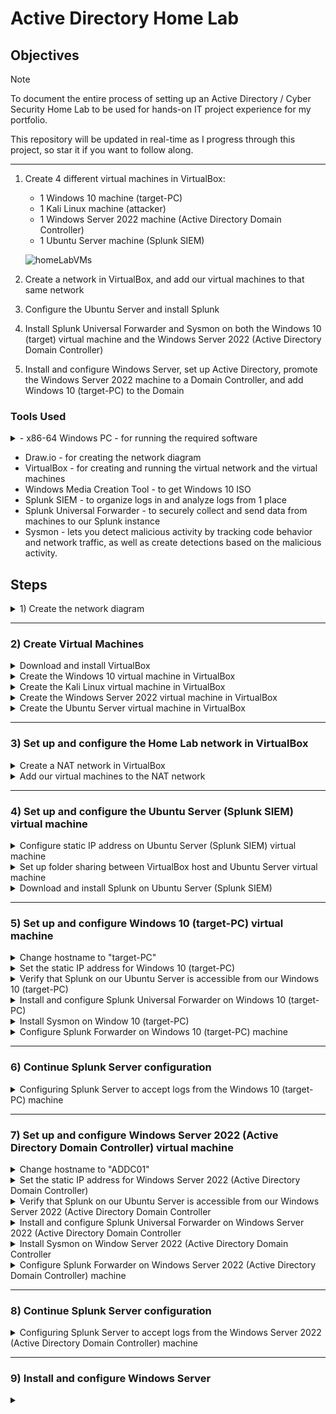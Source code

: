# Active Directory Home Lab 

## Objectives

> [!NOTE]
> To document the entire process of setting up an Active Directory / Cyber Security Home Lab to be used for hands-on IT project experience for my portfolio.
> 
> This repository will be updated in real-time as I progress through this project, so star it if you want to follow along.

___

1) Create 4 different virtual machines in VirtualBox:

    * 1 Windows 10 machine (target-PC)
    * 1 Kali Linux machine (attacker)
    * 1 Windows Server 2022 machine (Active Directory Domain Controller)
    * 1 Ubuntu Server machine (Splunk SIEM)
    
    ![homeLabVMs](https://github.com/alt-react/Active-Directory-Home-Lab/assets/170683744/6be2c0df-a5c2-4eff-a646-3d03f733b11c)

2) Create a network in VirtualBox, and add our virtual machines to that same network

3) Configure the Ubuntu Server and install Splunk

4) Install Splunk Universal Forwarder and Sysmon on both the Windows 10 (target) virtual machine and the Windows Server 2022 (Active Directory Domain Controller)

5) Install and configure Windows Server, set up Active Directory, promote the Windows Server 2022 machine to a Domain Controller, and add Windows 10 (target-PC) to the Domain

### Tools Used

<details>
<summary>- x86-64 Windows PC - for running the required software</summary>
<br>

   * minimum specs
      * 4-core 8-threads processor
      * 16 GB RAM
      * 250 GB free storage
</details>         

- Draw.io - for creating the network diagram
- VirtualBox - for creating and running the virtual network and the virtual machines
- Windows Media Creation Tool - to get Windows 10 ISO
- Splunk SIEM - to organize logs in and analyze logs from 1 place
- Splunk Universal Forwarder - to securely collect and send data from machines to our Splunk instance
- Sysmon - lets you detect malicious activity by tracking code behavior and network traffic, as well as create detections based on the malicious activity.

## Steps
<details>
<summary>1) Create the network diagram</summary>
<br>

  ![AltReact-Initial_Network_Diagram-50%](https://github.com/alt-react/Active-Directory-Home-Lab/assets/170683744/ce5c58f5-1c5c-4503-8424-2a74cc196a04)

  * you can design whatever network diagram you'd like to in [Draw.io](https://www.draw.io)

</details>

___

### 2) Create Virtual Machines

<details>
<summary>Download and install VirtualBox</summary>
<br>
   
   * go to https://www.virtualbox.org/wiki/Downloads to download VirtualBox for your system
   * verify SHA256 checksum to ensure the integrity of the download
   * install VirtualBox
</details>

<details>
<summary>Create the Windows 10 virtual machine in VirtualBox</summary>
<br>

  Download the Windows 10 ISO file

   * go to https://www.microsoft.com/en-ca/software-download/windows10 and click the blue "Download Tool now" button
   * run the installation file, choose the "Create installation media (USB flash drive, DVD, or ISO file) for another PC" option, and click next.
   * choose your desired language, architecture, and edition (or leave it as default), then click next
   * choose the ISO file option, then click next, then choose your download location

  Configure the virtual machine environment to use for Windows 10 installation
   
   * click the "New" button (blue spikey orb icon) in VirtualBox
   * enter the desired name of this virtual machine in the "Name" field
   * choose the desired location for your virtual machine in the "Folder" section
   * select the Windows 10 ISO file you downloaded in the "ISO Image" section
   * for a manual Windows install select the "Skip Unattended Installation" option, or leave deselected, then click "Next"
   * choose the desired RAM amount and number of CPUs to use for this virtual machine, then click "Next"
   * choose the desired storage configuration, then click "Next"
   * if you are happy with the configuration summary, click "Finish"
   
  Install Windows 10 in the newly created virtual machine environment
   
   * click "Start" (green arrow icon) in VirtualBox to start the virtual machine
   * click "Next" in the Windows installer, then click "Install Now"
   * click "I don't have a product key", then select "Windows 10 Pro" and click  "Next"
   * click "accept license terms", then click "Next"
   * select "Custom: Install Windows only (advanced), then click "Next"
   
</details>

<details>
<summary>Create the Kali Linux virtual machine in VirtualBox</summary>
<br>

  Download the Kali Linux ISO file

   * go to [Kali.org/get-kali](https://www.kali.org/get-kali) and click "Virtual Machines"
   * select your architecture, then click "VIrtualBox"
   * once your virtual machine image downloads, make sure 7-zip is installed, then double-click the extracted Kali Linux VirtualBox image
   
  Run Kali Linux in VirtualBox
   
   * click "Start" (green arrow icon) in VirtualBox to start the virtual machine
   * login using "kali" as the username and "kali" as the password

</details>

<details>
<summary>Create the Windows Server 2022 virtual machine in VirtualBox</summary>
<br>

  Download the Windows Server 2022 ISO file

   * search for "Windows Server 2022 iso" and click the "Windows Server 2022 | Microsoft Evaluation Center" link
   * click the "Download the ISO" link, then fill out the information, and click the blue "Download Now" button
   * click the "64-bit edition" link to download the ISO

  Configure the virtual machine environment to use for Windows Server 2022 installation
   
   * click the "New" button (blue spikey orb icon) in VirtualBox
   * enter the desired name of this virtual machine in the "Name" field
   * choose the desired location for your virtual machine in the "Folder" section
   * select the Windows Server 2022 ISO file you downloaded in the "ISO Image" section
   * for a manual Windows install select the "Skip Unattended Installation" option, or leave deselected, then click "Next"
   * choose the desired RAM amount and number of CPUs to use for this virtual machine, then click "Next"
   * choose the desired storage configuration, then click "Next"
   * if you are happy with the configuration summary, click "Finish"
   
  Install Windows Server 2022 in the newly created virtual machine environment
   
   * click "Start" (green arrow icon) in VirtualBox to start the virtual machine
   * when Windows boots up, click "Next", then click "Install Now"
   * select "Windows 2022 Standard Evaluation (Desktop Experience)", then click "Next"
   * accept the "terms and agreements", then click "Next"
   * select "Custom: Install Microsoft Server Operating System only (advanced)", then click "Next"
   * after installation, enter a secure password, then click "Finish"

</details>

<details>
<summary>Create the Ubuntu Server virtual machine in VirtualBox</summary>
<br>

   Download the Ubuntu Server ISO file

   * go to [ubuntu.com](https://www.ubuntu.com), go to the products tab, and click "Ubuntu Server"
   * click the green "Download Ubuntu Server" button
   * click the green "Download 24.04 LTS" button to start the download (version 24.04 LTS was the latest version when writing this)

  Configure the virtual machine environment to use for Ubuntu Server installation
   
   * click the "New" button (blue spikey orb icon) in VirtualBox
   * enter the desired name of this virtual machine in the "Name" field
   * choose the desired location for your virtual machine in the "Folder" section
   * select the Ubuntu Server IOS file you downloaded in the "ISO Image" section
   * for a manual Windows install select the "Skip Unattended Installation" option, or leave deselected, then click "Next"
   * choose the desired RAM amount and number of CPUs to use for this virtual machine, then click "Next"
   * choose the desired storage configuration, then click "Next"
   * if you are happy with the configuration summary, click "Finish"
   
  Install Ubuntu Server in the newly created virtual machine environment
   
   * click "Start" (green arrow icon) in VirtualBox to start the virtual machine
   * select "Try or Install Ubuntu Server" and hit the enter key
   * hit enter 6 times for default settings
   * at the "Mirror check still running" section, choose "continue", and hit enter
   * at the "Guided storage configuration" menu, use the down arrow to navigate to the "Done" option, then hit "Enter"
   * at the "Storage configuration menu", use the down arrow to navigate to "Done", hit "enter", then go to "Continue" and hit enter
   * at the "Profile setup screen", enter whatever name, server name, username, and password you like, then navigate to "Done" and hit "enter"
   * hit "enter" to skip "Ubuntu Pro"
   * install "Open SSH" if you'd like
   * install whatever "Featured server snaps" you'd like, then navigate to "Done" and hit enter
   * after installation, navigate to the "reboot now" option, then hit "enter"
   * if you see "cdrom failed to unmount error". hit "enter"

</details>

<!--

---

<details> 
<summary>Enable copy/paste between host and virtual machines in VirtualBox</summary> 
<br>

Open up VirtualBox

For each virtual machine:

  1) right-click on the virtual machine, and click "Settings"
  2) on the "General" page, click the "Advanced" tab, set "Shared Clipboard" to "Bidirectional", and click "OK"

</details>

-->

---

### 3) Set up and configure the Home Lab network in VirtualBox

<details>
<summary>Create a NAT network in VirtualBox</summary>
<br>

   1) open VirtualBox, click on "Tools", then click on "Network"
   2) click the "NAT Networks" tab, then click the "Create" button
   3) click on the newly created "NatNetwork" then change "Name" to whatever you like (optional)
   4) change the "IPv4 Prefix" to the prefix you defined in the network diagram you created
   5) leave "Enable DHCP" checked, and hit "Apply"

</details>

<details>
<summary>Add our virtual machines to the NAT network</summary>
<br>

For each of the 4 virtual machines, complete the following steps:

   1) click on the virtual machine, click "Settings", then click "Network"
   2) in the "Adapter 1" tab, click inside the "Attached to:" dropdown menu and choose "NAT Network"
   3) in the "Name" dropdown menu, make sure to select the NAT network that you created in step 3 in "Set up a virtual network in VirtualBox", then click "OK"

</details>

___

### 4) Set up and configure the Ubuntu Server (Splunk SIEM) virtual machine

<details>
<summary>Configure static IP address on Ubuntu Server (Splunk SIEM) virtual machine</summary>
<br>

   1) start the Ubuntu Server (Splunk SIEM) virtual machine
   2) log in, type `ip a`, then hit "Enter" to see the virtual machine's current IP address
   3) type in `sudo nano /etc/netplan/00-installer-config.yaml`, then hit the "enter" key
   4) enter:

            network:
                ethernet:
                    enpos3:
                        dhcp4: no
                        addresses: [192.168.10.10/24]
                        nameservers:
                            addresses: [8.8.8.8]
                        routes:
                            - to: default
                              via: 192.168.10.1
                version: 2
   5) hit the "ctrl + x" keys, press y, then hit "Enter" to save the file
   6) type `sudo netplan apply` and hit "Enter"
   7) type `ip a` again, to verify that our IP address is 192.168.10.10
   8) type in `ping google.com` and hit "Enter" to verify the internet connection through our server
   9) hit the "ctrl + c" keys to stop the ping command

</details>

<details>
<summary>Set up folder sharing between VirtualBox host and Ubuntu Server virtual machine</summary>
<br>

   1) on your host computer, create a project folder for your project named "Active-Directory-Home-Lab"
   2) in your Ubuntu Server virtual machine, type `sudo apt install virtualbox-guest-additions-iso` and hit "Enter"
   3) type in `y`, then hit "Enter" to start the virtualbox-guest-additions-iso installation
   4) in the virtual machine window, click the "Devices" tab, hover over "Shared Folders", and select "Shared Folder Settings"
   5) click on the blue folder icon towards the top-right of the window to add a folder
   6) in the "Folder Path:" section, choose "Other", and chose the "Active-Directory-Home-Lab" folder we created in step 1 of this section
   7) leave the "Folder Name:" section as is, then select the "Read-only", "Auto-mount", and "Make-Permanent" options, click "OK", then click "OK" again
   8) in our Ubuntu Server command line interface, type `sudo reboot` and hit "Enter"
   9) log back into the Ubuntu Server, type in `sudo apt install virtualbox-guest-utils`, then hit "Enter"
   10) type `sudo adduser *your username* vboxsf` and hit "Enter", type `sudo reboot` and hit "Enter"
   11) log back into the Ubuntu Server, then type `sudo adduser *your username* vboxsf`, and hit "Enter"
   12) type 'mkdir share', hit "Enter", then type `ls`, and hit "Enter"
   13) type in `sudo mount -t vboxsf -o uid=1000,gid=1000 Active-Directory-Home-Lab`, then hit "Enter"

</details>

<details>
<summary>Download and install Splunk on Ubuntu Server (Splunk SIEM)</summary>
<br>

On your host machine:
(not on any of your virtual machines, but on the machine running your virtual machines)

   1) go to [splunk.com](https://www.splunk.com), sign up with an account, and log in
   2) got to the "Products" tab, then click on "Free Trials & Downloads"
   3) scroll down to "Splunk Enterprise" and click on "Get My Free Trial"
   4) under "Choose Your Installation Package", click the "Linux" option, then click the "Download Now" button for the ".deb" option
   5) scroll through the Splunk General Terms document, click the "I have read, understood, etc" box, then click the Access program" button to start the Splunk download
   6) move the "spunk*.dev file into the "Active-Directory-Home-Lab" folder we created in step 1 of the previous section

In your Ubuntu Server virtual machine:

   1) type `cd && cd share` then hit "Enter"
   2) type in `sudo dpkg -i splunk`, hit the "tab" key to autocomplete the filename, then hit "Enter" to install Splunk
   3) type `cd /opt/splunk/bin`, hit "Enter", then type in `sudo -u splunk bash`, and hit "Enter"
   4) type in `./splunk start`, hit "Enter", hit "q", hit "y", then hit "Enter"
   5) enter a username, enter a password, re-enter the password, and hit "Enter"
   6)  type `exit`, hit "Enter", type `cd bin`, hit "Enter", then type in `sudo ./splunk enable boot-start -user splunk`, and hit "Enter"

</details>

---

### 5) Set up and configure Windows 10 (target-PC) virtual machine

<details>
<summary>Change hostname to "target-PC"</summary>
<br>

   1) in the Windows taskbar, search for "PC", click "Properties", then click the "Rename this PC" button
   2) type in `target-PC`, click "Next", then click "Restart now

</details>

<details>
<summary>Set the static IP address for Windows 10 (target-PC)</summary>
<br>

   1) hit the "Windows" key, type in "cmd", and hit enter
   2) in the command prompt, type in `ipcongif`, and hit "Enter" to check the IP address to view our current IP address
   3) at the right end of the taskbar, right-click the "network" icon and click "Open Network & Internet settings"
   4) scroll down and click on "Change adapter options", right-click the network adapter, and click on "Properties"
   5) double-click "Internet Protocol Version 4 (TCP/IPv4)", and click the "Use the following IP address:" radio button
   6) in the "IP address" field, type in `192.168.10.100`, in the Subnet mask section, type in `255.255.255.0`, and in the "Default gateway" section, type in `192.168.10.1`
   7) in the "Preferred DNS server:" section, type in `8.8.8.8`, then click "OK", and close the window
   8) in the command prompt, enter `ipconfig` to verify that our IPv4 Address is 192.168.10.100

</details>

<details>
<summary>Verify that Splunk on our Ubuntu Server is accessible from our Windows 10 (target-PC)</summary>
<br>

Make sure our Ubuntu Server virtual machine is running, then:

from our Windows 10 (target-PC):

   1) open a web browser and type in `192.168.10.10:8000` to verify that we can reach our Splunk log-in page

</details>

<details>
<summary>Install and configure Splunk Universal Forwarder on Windows 10 (target-PC)</summary>
<br>

   1) open up a web browser, go to [splunk.com](https://www.splunk.com) and log in
   2) hover the mouse over the "Products" tab, and click on "Free Trials & Downloads"
   3) scroll down to "Universal Forwarder" and click the "Get My Free Download" button
   4) go to the "64-bit" section of the "Windows" tab and click the "Download Now" button
   5) read the "Splunk General Terms", select the "I have read, understood, etc." option, and click the "Access program" button
   6) open the "splunkforwarder*.msi" download, read the "License Agreement", check the box to accept the license agreement, make sure the "An on-premises Splunk Enterprise instance" option is selected, and click "Next"
   7) for the username, type in "admin", leave the "generate random password" option checked, and click "Next"
   8) since we don't have a Splunk Deployment Server, leave this section blank, and click "Next"
   9) under "Receiving Indexer" in the "Hostname or IP" section, enter the IP of our Ubuntu (Splunk) Server, which is `192.168.10.10`, type in the default port `9997` in the field to the right of the colon, and click "Next"
   10) click "Install, for the pop-up window asking if we want to allow this app to make changes to our device, click "yes", and when the install finishes, click "Finish"

</details>

<details>
<summary>Install Sysmon on Window 10 (target-PC)</summary>
<br>

   1) open a web browser and search for "Sysmon", and click the link that shows "Sysmon - Sysinternals"
   2) scroll down and click the " Download Sysmon" link
   3) do a web search for "sysmon olaf config", click on the "Github - olafhartong/sysmon-modular" link, scroll down, and click the "sysmonconfig.xml" file
   4) click the "raw" option on the top-right of the page, right-click and save the file
   5)  navigate to the directory we downloaded sysmon.zip to, click on the file to select it, right-click the file, click "Extract all", then click the "Extract" button
   6)  in the window that just popped up, click the file explorer bar, right-click the folder path, then click "Copy"
   7)  hit the "Windows" key, type in "powershell", run powershell as administrator, then click "yes"
   8)  type in `cd` followed by a single space, then right-click inside powershell to paste the folder path we just copied in the previous step, and hit "Enter"
   9)  type in `.\Sysmon64.exe -i ..\sysmonconfig.xml`, hit "Enter", then click "Agree" to install Sysmon using our sysmonconfig.xml configuration file

</details>

<details>
<summary>Configure Splunk Forwarder on Windows 10 (target-PC) machine</summary>
<br>

   1) hit the "Windows" key, type in "notepad", run notepad as administrator, and click "yes"
      
   Enter the following text into notepad:

         [WinEventLog://Application]
         index = endpoint
         disabled = false

         [WinEventLog://Security]
         index = endpoint
         disabled = false

         [WinEventLog://System]
         index = endpoint
         disabled = false

         [WinEventLog://Microsoft-Windows-Sysmon/Operational]
         index = endpoint
         disabled = false
         renderXml = true
         source = XmlWinEventLog:Microsoft-Windows-Sysmon/Operational

   and save the file to `C:\Program Files\SplunkUniversalForwarder\etc\system\local\` folder

   in the "Save as type" section, click text, and select "All Files, then in the "File name:" section, type "inputs.conf", and click "Save"
   
   2) hit the "Windows" key, type "services", and click "Run as administrator"
   3) scroll down and double-click on "SplunkForwarder"
   4) click the "Log On" tab, then click the "Local System account" radio button, click "Apply", then click "OK"
   5) right-click "SplunkFowarder", click "Restart", if you get a pop up saying that Windows could not stop the SplunkForwarder service, click "OK", then click "Start the service"

</details>

---

### 6) Continue Splunk Server configuration

<details>
<summary>Configuring Splunk Server to accept logs from the Windows 10 (target-PC) machine</summary>
<br>

   1) open a web browser, go to `192.168.10.10:8000`, and log into Splunk Server
   2) at the top of the window, select "Settings", then select "Indexes"
   3) click "OK" then at the top-right, click "New Index"
   4) in the "Index Name" field, type in "endpoint", and click "Save"
   5) at the top of the window, click on "Settings", then click on "Forwarding and receiving"
   6) under "Received data", click on "Configuring receiving", click on "New Receiving Port", then type `9997` in the "Listen on this port" section, and click "Save"

If everything has been set up correctly up to this point, we should be receiving data from our Windows 10 (target-PC) into Splunk on our Ubuntu Server. To verify:

   1) click on "Apps" in the top-left corner, click on "Search & Reporting", and click "Skip", and click "Skip tour"
   2) in the input field under "Search", type in `index=endpoint`, then click on the green magnifying glass search button
   3) on the left, under "SELECTED FIELDS", click the "a source" option

 If you see the following values:
 
    * WinEventLog:Security
    * WinEventLog:System
    * WinEventLog:Application
    * XmlWinEventLog:Microsoft-Windows-Sysmon/Operational

You have installed everything correctly.

</details>

 
---

### 7) Set up and configure Windows Server 2022 (Active Directory Domain Controller) virtual machine

<details>
<summary>Change hostname to "ADDC01"</summary>
<br>

   1) in the Windows taskbar, search for "PC", click "Properties", then click the "Rename this PC" button
   2) type in `target-PC`, click "Next", then click "Restart now

</details>

<details>
<summary>Set the static IP address for Windows Server 2022 (Active Directory Domain Controller)</summary>
<br>

   1) hit the "Windows" key, type in "cmd", and hit enter
   2) in the command prompt, type in `ipcongif`, and hit "Enter" to check the IP address to view our current IP address
   3) at the right end of the taskbar, right-click the "network" icon and click "Open Network & Internet settings"
   4) scroll down and click on "Change adapter options", right-click the network adapter, and click on "Properties"
   5) double-click "Internet Protocol Version 4 (TCP/IPv4)", and click the "Use the following IP address:" radio button
   6) in the "IP address" field, type in `192.168.10.7`, in the Subnet mask section, type in `255.255.255.0`, and in the "Default gateway" section, type in `192.168.10.1`
   7) in the "Preferred DNS server:" section, type in `8.8.8.8`, then click "OK", and close the window
   8) in the command prompt, enter `ipconfig` to verify that our IPv4 Address is 192.168.10.7

</details>

<details>
<summary>Verify that Splunk on our Ubuntu Server is accessible from our Windows Server 2022 (Active Directory Domain Controller</summary>
<br>

Make sure our Ubuntu Server virtual machine is running, then:

from our Windows Server 2022 (Active Directory Domain Controller:

   1) open a web browser and type in `192.168.10.10:8000` to verify that we can reach our Splunk log-in page

</details>

<details>
<summary>Install and configure Splunk Universal Forwarder on Windows Server 2022 (Active Directory Domain Controller</summary>
<br>

   1) open up a web browser, go to [splunk.com](https://www.splunk.com) and log in
   2) hover the mouse over the "Products" tab, and click on "Free Trials & Downloads"
   3) scroll down to "Universal Forwarder" and click the "Get My Free Download" button
   4) go to the "64-bit" section of the "Windows" tab and click the "Download Now" button
   5) read the "Splunk General Terms", select the "I have read, understood, etc." option, and click the "Access program" button
   6) open the "splunkforwarder*.msi" download, read the "License Agreement", check the box to accept the license agreement, make sure the "An on-premises Splunk Enterprise instance" option is selected, and click "Next"
   7) for the username, type in "admin", leave the "generate random password" option checked, and click "Next"
   8) since we don't have a Splunk Deployment Server, leave this section blank, and click "Next"
   9) under "Receiving Indexer" in the "Hostname or IP" section, enter the IP of our Ubuntu (Splunk) Server, which is `192.168.10.10`, type in the default port `9997` in the field to the right of the colon, and click "Next"
   10) click "Install, for the pop-up window asking if we want to allow this app to make changes to our device, click "yes", and when the install finishes, click "Finish"

</details>

<details>
<summary>Install Sysmon on Window Server 2022 (Active Directory Domain Controller</summary>
<br>

   1) open a web browser and search for "Sysmon", and click the link that shows "Sysmon - Sysinternals"
   2) scroll down and click the " Download Sysmon" link
   3) do a web search for "sysmon olaf config", click on the "Github - olafhartong/sysmon-modular" link, scroll down, and click the "sysmonconfig.xml" file
   4) click the "raw" option on the top-right of the page, right-click and save the file
   5)  navigate to the directory we downloaded sysmon.zip to, click on the file to select it, right-click the file, click "Extract all", then click the "Extract" button
   6)  in the window that just popped up, click the file explorer bar, right-click the folder path, then click "Copy"
   7)  hit the "Windows" key, type in "powershell", rick-click powershell, click "run as administrator"
   8)  type in `cd` followed by a single space, then right-click inside powershell to paste the folder path we just copied in the previous step, and hit "Enter"
   9)  type in `.\Sysmon64.exe -i ..\sysmonconfig.xml`, hit "Enter", then click "Agree" to install Sysmon using our sysmonconfig.xml configuration file

</details>

<details>
<summary>Configure Splunk Forwarder on Windows Server 2022 (Active Directory Domain Controller) machine</summary>
<br>

   1) hit the "Windows" key, type in "notepad", right-click notepad, and click run as administrator
      
   Enter the following text into notepad:

         [WinEventLog://Application]
         index = endpoint
         disabled = false

         [WinEventLog://Security]
         index = endpoint
         disabled = false

         [WinEventLog://System]
         index = endpoint
         disabled = false

         [WinEventLog://Microsoft-Windows-Sysmon/Operational]
         index = endpoint
         disabled = false
         renderXml = true
         source = XmlWinEventLog:Microsoft-Windows-Sysmon/Operational

   and save the file to `C:\Program Files\SplunkUniversalForwarder\etc\system\local\` folder

   in the "Save as type" section, click text, and select "All Files, then in the "File name:" section, type "inputs.conf", and click "Save"
   
   2) hit the "Windows" key, type "services", right-click Services, and click "Run as administrator"
   3) scroll down and double-click on "SplunkForwarder"
   4) click the "Log On" tab, then click the "Local System account" radio button, click "Apply", then click "OK"
   5) right-click "SplunkFowarder", click "Restart", if you get a pop up saying that Windows could not stop the SplunkForwarder service, click "OK", then click "Start the service"

</details>

---

### 8) Continue Splunk Server configuration

<details>
<summary>Configuring Splunk Server to accept logs from the Windows Server 2022 (Active Directory Domain Controller) machine</summary>
<br>

   1) open a web browser, go to `192.168.10.10:8000`, and log into Splunk Server

If you configured the Windows 10 machine first, the configuration below has already been made. If not:
   
   2) at the top of the window, select "Settings", then select "Indexes"
   3) click "OK" then at the top-right, click "New Index"
   4) in the "Index Name" field, type in "endpoint", and click "Save"
   5) at the top of the window, click on "Settings", then click on "Forwarding and receiving"
   6) under "Received data", click on "Configuring receiving", click on "New Receiving Port", then type `9997` in the "Listen on this port" section, and click "Save"

If everything has been set up correctly up to this point, we should be receiving data from our Windows Server 2022 (Active Directory Domain Controller) into Splunk on our Ubuntu Server. To verify:

   1) click on "Apps" in the top-left corner, and click on "Search & Reporting"
   2) in the input field under "Search", type in `index=endpoint`, then click on the green magnifying glass search button
   3) on the left, under "SELECTED FIELDS", click the "a source" option

 If you see the following values:
 
    * WinEventLog:Security
    * WinEventLog:System
    * WinEventLog:Application
    * XmlWinEventLog:Microsoft-Windows-Sysmon/Operational

You have installed everything correctly.

</details>

---

### 9) Install and configure Windows Server

<details>
<summary></summary>
<br>

   1)

</details>

<!--

-->














<!--

left off at - Active Directory Project (Home Lab) | Part 3 - 26:17

<details>
<summary></summary>
<br>

   1)

</details>

-->

<!--
option 1

# PROJECTNAME

## Objective
[Brief Objective - Remove this afterwards]

### Skills Learned
[Bullet Points - Remove this afterwards]


### Tools Used
[Bullet Points - Remove this afterwards]

## Steps

-->

<!--

option 2

<h1>Project Name</h1>

 ### [YouTube Demonstration](https://)

<h2>Description</h2>

<br />

<h2>Languages and Utilities Used</h2>

- <b>language or utility</b> 

<h2>Environments Used </h2>

- <b>environment</b> (21H2)

<h2>Program walk-through:</h2>

<p align="center">
Launch the utility: <br/>
<img src="https://" height="80%" width="80%" alt="alt name"/>
<br />
<br />
Select the disk:  <br/>
<img src="https://" height="80%" width="80%" alt="alt name"/>
<br />
<br />
Enter the number of passes: <br/>
<img src="https://" height="80%" width="80%" alt="alt name"/>
<br />
<br />
Confirm your selection:  <br/>
<img src="https://" height="80%" width="80%" alt="alt name"/>
<br />
<br />
Wait for process to complete (may take some time):  <br/>
<img src="https://" height="80%" width="80%" alt="alt name"/>
<br />
<br />
Sanitization complete:  <br/>
<img src="https://" height="80%" width="80%" alt="alt name"/>
<br />
<br />
Observe the wiped disk:  <br/>
<img src="https://" height="80%" width="80%" alt="alt name"/>
</p>

dropdown menu in markup
<details open>
<summary>Want to ruin the surprise?</summary>
<br>
Well, you asked for it!
</details>

 ```diff
- text in red
+ text in green
! text in orange
# text in gray
@@ text in purple (and bold)@@
```
--!>
